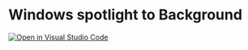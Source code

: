 # Windows spotlight to Background

[![Open in Visual Studio Code](https://open.vscode.dev/badges/open-in-vscode.svg)](https://open.vscode.dev/tksh164/WindowsSpotlightWallpaper)
